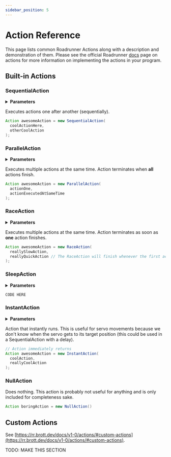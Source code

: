 ```yaml
---
sidebar_position: 5
---
```


# Action Reference

This page lists common Roadrunner Actions along with a description and demonstration of them. Please see the official Roadrunner [docs](https://rr.brott.dev/docs/v1-0/actions/) page on actions for more information on implementing the actions in your program.

## Built-in Actions

### SequentialAction
<details>
  <summary><strong>Parameters</strong></summary>
  ##### SequentialAction(Action actions)
  ##### SequentialAction(List\<Action\> initialActions)
</details>

Executes actions one after another (sequentially).

```java
Action awesomeAction = new SequentialAction(
  coolActionHere,
  otherCoolAction
);
```

### ParallelAction
<details>
  <summary><strong>Parameters</strong></summary>
  ##### ParallelAction(Action actions)
  ##### ParallelAction(List\<Action\> initialActions)
</details>

Executes multiple actions at the same time. Action terminates when <strong>all</strong> actions finish.

```java
Action awesomeAction = new ParallelAction(
  actionOne,
  actionExecutedAtSameTime
);
```

### RaceAction
<details>
  <summary><strong>Parameters</strong></summary>
  ##### RaceActionAction(Action actions)
  ##### RaceActionAction(List\<Action\> initialActions)
</details>

Executes multiple actions at the same time. Action terminates as soon as <strong>one</strong> action finishes.

```java
Action awesomeAction = new RaceAction(
  reallySlowAction,
  reallyQuickAction // The RaceAction will finish whenever the first action returns.
);
```

### SleepAction
<details>
  <summary><strong>Parameters</strong></summary>
  ##### SleepAction(Action actions)
  ##### SleepAction(List\<Action\> initialActions)
</details>

```java
CODE HERE
```

### InstantAction
<details>
  <summary><strong>Parameters</strong></summary>
  ##### InstantAction(InstantFunction f)
</details>

Action that instantly runs. This is useful for servo movements because we don't know when the servo gets to its target position (this could be used in a SequentialAction with a delay).

```java
// Action immediately returns
Action awesomeAction = new InstantAction(
  coolAction,
  reallyCoolAction
);
```

### NullAction
Does nothing. This action is probably not useful for anything and is only included for completeness sake.

```java
Action boringAction = new NullAction()
```

## Custom Actions

See [https://rr.brott.dev/docs/v1-0/actions/#custom-actions](https://rr.brott.dev/docs/v1-0/actions/#custom-actions).

TODO: MAKE THIS SECTION
